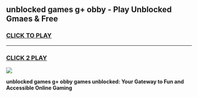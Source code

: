 
## unblocked games g+ obby - Play Unblocked Gmaes & Free
<h3>
<a href="https://news.freeplayer.one?title=unblocked_games_g+_obby&ref=16F">CLICK TO PLAY</a></h3>
<hr>

<h3>
<a href="https://news.freeplayer.one?title=unblocked_games_g+_obby&ref=16F">CLICK 2 PLAY</a>
  
</h3>

<a href="https://news.freeplayer.one?title=unblocked_games_g+_obby&ref=16F/"><img src="https://clearcache.store/games.png"></a>


**unblocked games g+ obby games unblocked: Your Gateway to Fun and Accessible Online Gaming**
